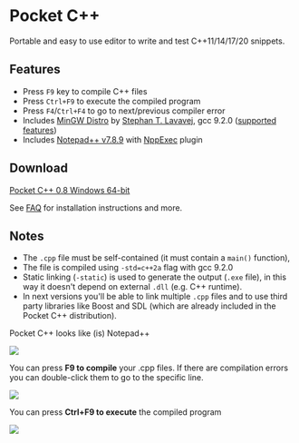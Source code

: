 # Pocket C++

Portable and easy to use editor to write and test C++11/14/17/20 snippets.

## Features

* Press `F9` key to compile C++ files
* Press `Ctrl+F9` to execute the compiled program
* Press `F4`/`Ctrl+F4` to go to next/previous compiler error
* Includes [MinGW Distro](http://nuwen.net/mingw.html) by [Stephan T. Lavavej](http://nuwen.net/stl.html), gcc 9.2.0 ([supported features](https://gcc.gnu.org/projects/cxx-status.html))
* Includes [Notepad++ v7.8.9](http://notepad-plus-plus.org/) with [NppExec](https://github.com/d0vgan/nppexec) plugin

## Download

[Pocket C++ 0.8 Windows 64-bit](https://github.com/dacap/pocketcpp/releases/download/v0.8/pocketcpp-0.8.exe)

See [FAQ](https://github.com/dacap/pocketcpp/wiki/FAQ) for
installation instructions and more.

## Notes

* The `.cpp` file must be self-contained (it must contain a `main()` function),
* The file is compiled using `-std=c++2a` flag with gcc 9.2.0
* Static linking (`-static`) is used to generate the output (`.exe`
  file), in this way it doesn't depend on external `.dll` (e.g. C++
  runtime).
* In next versions you'll be able to link multiple `.cpp` files and to
  use third party libraries like Boost and SDL (which are already
  included in the Pocket C++ distribution).

Pocket C++ looks like (is) Notepad++

<img src="https://lh5.googleusercontent.com/-4IpNYHlsLTI/Tn8uctVfRiI/AAAAAAAAAtc/0SHaacR1lk8/s800/pocket_main.png" />

You can press **F9 to compile** your .cpp files. If there are compilation errors you can double-click them to go to the specific line.

<img src="https://lh3.googleusercontent.com/-WGs4vSSLB34/Tn8viHwLCeI/AAAAAAAAAto/pTa-KIwbiSE/s800/pocket_compilation.png" />

You can press **Ctrl+F9 to execute** the compiled program

<img src="https://lh6.googleusercontent.com/-Yl8XG_GlWHM/Tn8wBzWP-5I/AAAAAAAAAt0/F63okFqkkLI/s800/pocket_run.png" />
